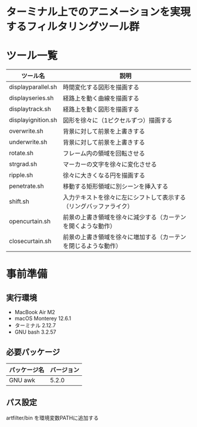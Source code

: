 # ターミナル上でのアニメーションを実現するフィルタリングツール群

# ツール一覧

| ツール名             | 説明                                                                           |
| -------------------- | ------------------------------------------------------------------------------ |
| displayparallel.sh   | 時間変化する図形を描画する                                                     |
| displayseries.sh     | 経路上を動く曲線を描画する                                                     |
| displaytrack.sh      | 経路上を動く図形を描画する                                                     |
| displayignition.sh   | 図形を徐々に（1ピクセルずつ）描画する                                          |
| overwrite.sh         | 背景に対して前景を上書きする                                                   |
| underwrite.sh        | 背景に対して前景を上書きする                                                   |
| rotate.sh            | フレーム内の領域を回転させる                                                   |
| strgrad.sh           | マーカーの文字を徐々に変化させる                                               |
| ripple.sh            | 徐々に大きくなる円を描画する                                                   |
| penetrate.sh         | 移動する矩形領域に別シーンを挿入する                                           |
| shift.sh             | 入力テキストを徐々に左にシフトして表示する（リングバッファライク）             |
| opencurtain.sh       | 前景の上書き領域を徐々に減少する（カーテンを開くような動作）                   |
| closecurtain.sh      | 前景の上書き領域を徐々に増加する（カーテンを閉じるような動作）                 |

# 事前準備
## 実行環境

- MacBook Air M2
- macOS Monterey 12.6.1
- ターミナル 2.12.7
- GNU bash 3.2.57

## 必要パッケージ

| パッケージ名 | バージョン |
| ------------ | ---------- |
| GNU awk      | 5.2.0      |

## パス設定

artfilter/bin を環境変数PATHに追加する
